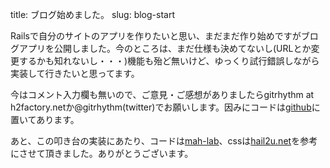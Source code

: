 title: ブログ始めました。
slug: blog-start

Railsで自分のサイトのアプリを作りたいと思い、まだまだ作り始めですがブログアプリを公開しました。今のところは、まだ仕様も決めてないし(URLとか変更するかも知れないし・・・)機能も殆ど無いけど、ゆっくり試行錯誤しながら実装して行きたいと思ってます。

今はコメント入力欄も無いので、ご意見・ご感想がありましたらgitrhythm at h2factory.netか@gitrhythm(twitter)でお願いします。因みにコードは[github](https://github.com/gitrhythm/gitrhythm)に置いてあります。

あと、この叩き台の実装にあたり、コードは[mah-lab](http://blog.mah-lab.com/)、cssは[hail2u.net](http://hail2u.net/)を参考にさせて頂きました。ありがとうございます。

